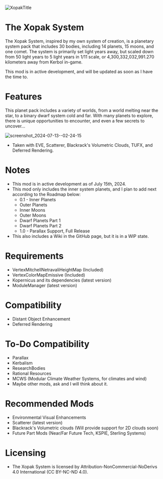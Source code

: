
![XopakTitle](https://github.com/user-attachments/assets/84165c80-ff0a-4532-bc17-57a100f87824)

# The Xopak System
The Xopak System, inspired by my own system of creation, is a planetary system pack that includes 30 bodies, including 14 planets, 15 moons, and one comet. The system is primarily set light years away, but scaled down from 50 light years to 5 light years in 1/11 scale, or 4,300,332,032,991.270 kilometers away from Kerbol in-game.

This mod is in active development, and will be updated as soon as I have the time to.

# Features
This planet pack includes a variety of worlds, from a world melting near the star, to a binary dwarf system cold and far. With many planets to explore, there is unique opportunities to encounter, and even a few secrets to uncover...

![screenshot_2024-07-13--02-24-15](https://github.com/user-attachments/assets/2adc0e1c-1a1e-40f7-8199-0ddac8e3f097)
- Taken with EVE, Scatterer, Blackrack's Volumetric Clouds, TUFX, and Deferred Rendering.

# Notes
* This mod is in active development as of July 15th, 2024.
* This mod only includes the inner system planets, and I plan to add next according to the Roadmap below:
  * 0.1 - Inner Planets
  *  Outer Planets
  *  Inner Moons
  *  Outer Moons
  *  Dwarf Planets Part 1
  *  Dwarf Planets Part 2
  * 1.0 - Parallax Support, Full Release
* This also includes a Wiki in the GitHub page, but it is in a WIP state.

# Requirements
* VertexMitchellNetravaliHeightMap (Included)
* VertexColorMapEmissive (Included)
* Kopernicus and its dependencies (latest version)
* ModuleManager (latest version)

# Compatibility
* Distant Object Enhancement
* Deferred Rendering

# To-Do Compatibility
* Parallax
* Kerbalism
* ResearchBodies
* Rational Resources
* MCWS (Modular Climate Weather Systems, for climates and wind)
* Maybe other mods, ask and I will think about it.

# Recommended Mods
* Environmental Visual Enhancements
* Scatterer (latest version)
* Blackrack's Volumetric clouds (Will provide support for 2D clouds soon)
* Future Part Mods (Near/Far Future Tech, KSPIE, Sterling Systems)

# Licensing
* The Xopak System is licensed by Attribution-NonCommercial-NoDerivs 4.0 International (CC BY-NC-ND 4.0).
